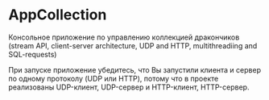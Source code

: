 # AppCollection
Консольное приложение по управлению коллекцией дракончиков (stream API, client-server architecture, UDP and HTTP, multithreadiing and SQL-requests)

При запуске приложение убедитесь, что Вы запустили клиента и сервер по одному протоколу (UDP или HTTP), потому что в проекте реализованы UDP-клиент, UDP-сервер и HTTP-клиент, HTTP-сервер.  
